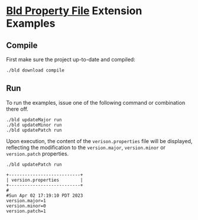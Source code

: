 # [Bld Property File](https://github.com/rife2/bld-property-file) Extension Examples

## Compile

First make sure the project up-to-date and compiled:

```shell
./bld download compile
```
## Run

To run the examples, issue one of the following command or combination there off.

```shell
./bld updateMajor run
./bld updateMinor run
./bld updatePatch run
```
Upon execution, the content of the `verison.properties` file will be displayed, reflecting the modification to the
`version.major`, `version.minor` or `version.patch` properties.

```shell
./bld updatePatch run
```

```shell
+---------------------------+
| version.properties        |
+---------------------------+
#
#Sun Apr 02 17:19:10 PDT 2023
version.major=1
version.minor=0
version.patch=1
```

